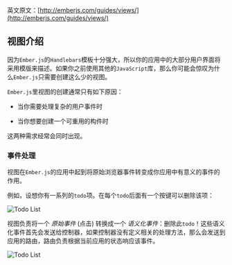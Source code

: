 英文原文：[http://emberjs.com/guides/views/](http://emberjs.com/guides/views/)
## 视图介绍

因为`Ember.js`的`Handlebars`模板十分强大，所以你的应用中的大部分用户界面将采用模版来描述。如果你之前使用其他的`JavaScript`库，那么你可能会惊叹为什么`Ember.js`只需要创建这么少的视图。

`Ember.js`里视图的创建通常只有如下原因：

* 当你需要处理复杂的用户事件时

* 当你想要创建一个可重用的构件时

这两种需求经常会同时出现。

### 事件处理

视图在`Ember.js`的应用中起到将原始浏览器事件转变成你应用中有意义的事件的作用。

例如，设想你有一系列的`todo`项。在每个`todo`后面有一个按键可以删除该项：

![Todo List](/guides/views/images/todo-list.png)

视图负责将一个 _原始事件_ (点击) 转换成一个 _语义化事件_：删除此`todo`！这些语义化事件首先会发送给控制器，如果控制器没有定义相关的处理方法，那么会发送到应用的路由，路由负责根据当前应用的状态响应该事件。

![Todo List](/guides/views/images/primitive-to-semantic-event.png)
